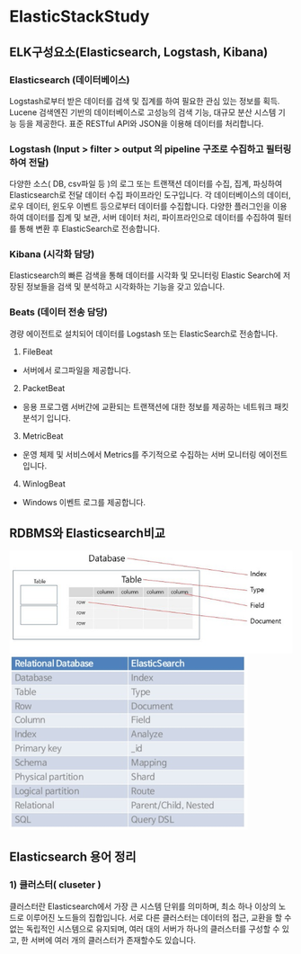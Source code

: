 # ElasticStackStudy

## ELK구성요소(Elasticsearch, Logstash, Kibana)

### Elasticsearch (데이터베이스)
Logstash로부터 받은 데이터를 검색 및 집계를 하여 필요한 관심 있는 정보를 획득.
Lucene 검색엔진 기반의 데이터베이스로 고성능의 검색 기능, 대규모 분산 시스템 기능 등을 제공한다. 표준 RESTful API와 JSON을 이용해 데이터를 처리합니다.

### Logstash (Input > filter > output 의 pipeline 구조로 수집하고 필터링하여 전달)
다양한 소스( DB, csv파일 등 )의 로그 또는 트랜잭션 데이터를 수집, 집계, 파싱하여 Elasticsearch로 전달
데이터 수집 파이프라인 도구입니다. 
각 데이터베이스의 데이터, 로우 데이터, 윈도우 이벤트 등으로부터 데이터를 수집합니다.
다양한 플러그인을 이용하여 데이터를 집계 및 보관, 서버 데이터 처리, 파이프라인으로 데이터를 수집하여 필터를 통해 변환 후
ElasticSearch로 전송합니다.

### Kibana (시각화 담당)
Elasticsearch의 빠른 검색을 통해 데이터를 시각화 및 모니터링
Elastic Search에 저장된 정보들을 검색 및 분석하고 시각화하는 기능을 갖고 있습니다.

### Beats (데이터 전송 담당)
경량 에이전트로 설치되어 데이터를 Logstash 또는 ElasticSearch로 전송합니다.
1) FileBeat
- 서버에서 로그파일을 제공합니다.
2) PacketBeat
- 응용 프로그램 서버간에 교환되는 트랜잭션에 대한 정보를 제공하는 네트워크 패킷 분석기 입니다.
3) MetricBeat
- 운영 체제 및 서비스에서 Metrics를 주기적으로 수집하는 서버 모니터링 에이전트입니다.
4) WinlogBeat
- Windows 이벤트 로그를 제공합니다.

## RDBMS와 Elasticsearch비교
![RDBMS_Elastic](./img/RDBMS대응.jpg)
![RDBMS_Elastic_](./img/RDBMS대응_.png)

## Elasticsearch 용어 정리
### 1) 클러스터( cluseter )
클러스터란 Elasticsearch에서 가장 큰 시스템 단위를 의미하며, 최소 하나 이상의 노드로 이루어진 노드들의 집합입니다.
서로 다른 클러스터는 데이터의 접근, 교환을 할 수 없는 독립적인 시스템으로 유지되며,
여러 대의 서버가 하나의 클러스터를 구성할 수 있고, 한 서버에 여러 개의 클러스터가 존재할수도 있습니다.

